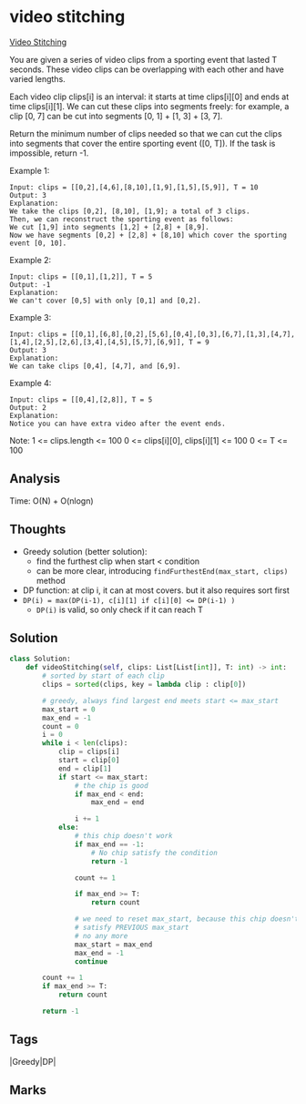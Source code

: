 #  video stitching

[Video Stitching](https://leetcode.com/problems/video-stitching)

You are given a series of video clips from a sporting event that lasted T seconds. These video clips can be overlapping with each other and have varied lengths.

Each video clip clips\[i\] is an interval: it starts at time clips\[i\]\[0\] and ends at time clips\[i\]\[1\]. We can cut these clips into segments freely: for example, a clip \[0, 7\] can be cut into segments \[0, 1\] + \[1, 3\] + \[3, 7\].

Return the minimum number of clips needed so that we can cut the clips into segments that cover the entire sporting event \(\[0, T\]\). If the task is impossible, return -1.

Example 1:

```text
Input: clips = [[0,2],[4,6],[8,10],[1,9],[1,5],[5,9]], T = 10
Output: 3
Explanation: 
We take the clips [0,2], [8,10], [1,9]; a total of 3 clips.
Then, we can reconstruct the sporting event as follows:
We cut [1,9] into segments [1,2] + [2,8] + [8,9].
Now we have segments [0,2] + [2,8] + [8,10] which cover the sporting event [0, 10].
```

Example 2:

```text
Input: clips = [[0,1],[1,2]], T = 5
Output: -1
Explanation: 
We can't cover [0,5] with only [0,1] and [0,2].
```

Example 3:

```text
Input: clips = [[0,1],[6,8],[0,2],[5,6],[0,4],[0,3],[6,7],[1,3],[4,7],[1,4],[2,5],[2,6],[3,4],[4,5],[5,7],[6,9]], T = 9
Output: 3
Explanation: 
We can take clips [0,4], [4,7], and [6,9].
```

Example 4:

```text
Input: clips = [[0,4],[2,8]], T = 5
Output: 2
Explanation: 
Notice you can have extra video after the event ends.
```

Note: 1 &lt;= clips.length &lt;= 100 0 &lt;= clips\[i\]\[0\], clips\[i\]\[1\] &lt;= 100 0 &lt;= T &lt;= 100

## Analysis

Time: O\(N\) + O\(nlogn\)

## Thoughts

* Greedy solution \(better solution\):
  * find the furthest clip when start &lt; condition
  * can be more clear, introducing `findFurthestEnd(max_start, clips)` method 
* DP function: at clip i, it can at most covers. but it also requires sort first
* `DP(i) = max(DP(i-1), c[i][1] if c[i][0] <= DP(i-1) )`
  * `DP(i)` is valid, so only check if it can reach T

## Solution

```python
class Solution:
    def videoStitching(self, clips: List[List[int]], T: int) -> int:
        # sorted by start of each clip
        clips = sorted(clips, key = lambda clip : clip[0])

        # greedy, always find largest end meets start <= max_start
        max_start = 0
        max_end = -1
        count = 0
        i = 0
        while i < len(clips):
            clip = clips[i]
            start = clip[0]
            end = clip[1]
            if start <= max_start:
                # the chip is good
                if max_end < end:
                    max_end = end

                i += 1
            else:
                # this chip doesn't work 
                if max_end == -1:
                    # No chip satisfy the condition
                    return -1

                count += 1

                if max_end >= T:
                    return count

                # we need to reset max_start, because this chip doesn't 
                # satisfy PREVIOUS max_start
                # no any more
                max_start = max_end
                max_end = -1 
                continue

        count += 1
        if max_end >= T:
            return count

        return -1
```

## Tags

\|Greedy\|DP\|

## Marks

